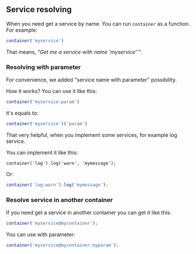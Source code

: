 ## Service resolving

When you need get a service by name. You can run `container`
as a function. For example:

```js
container('myservice')
```

That means, _"Get me a service with name 'myservice''"_.

### Resolving with parameter

For convenience, we added "service name with parameter" possibility.

How it works? You can use it like this:

```js
container('myservice:param')
```

it's equals to:

```js
container('myservice')('param')
```

That very helpful, when you implement some services,
for example log service.

You can implement it like this:
```
container('log').log('warn', 'mymessage');
```

Or:

```js
container('log:warn').log('mymessage');
```

### Resolve service in another container

If you need get a service in another container
you can get it like this:

```js
container('myservice@mycontainer');
```

You can use with parameter:

```js
container('myservice@mycontainer:myparam');
```

